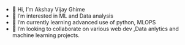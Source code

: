 - 👋 Hi, I’m Akshay Vijay Ghime
- 👀 I’m interested in ML and Data analysis
- 🌱 I’m currently learning advanced use of python, MLOPS
- 💞️ I’m looking to collaborate on various web dev ,Data anlytics and machine learning projects.

<!---
akshayghime/akshayghime is a ✨ special ✨ repository because its `README.md` (this file) appears on your GitHub profile.
You can click the Preview link to take a look at your changes.
--->
